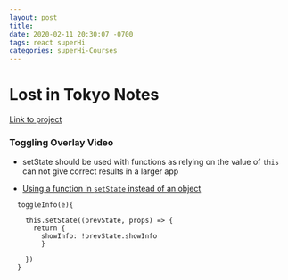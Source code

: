 ```yaml
---
layout: post
title:
date: 2020-02-11 20:30:07 -0700
tags: react superHi
categories: superHi-Courses
---
```


# Lost in Tokyo Notes

[Link to project](https://github.com/leannethng/Lost-in-Tokyo)

### Toggling Overlay Video

- setState should be used with functions as relying on the value of `this` can not give correct results in a larger app

- [Using a function in `setState` instead of an object](https://medium.com/@wisecobbler/using-a-function-in-setstate-instead-of-an-object-1f5cfd6e55d1)

```
  toggleInfo(e){

    this.setState((prevState, props) => {
      return {
        showInfo: !prevState.showInfo
        }

    })
  }
```
